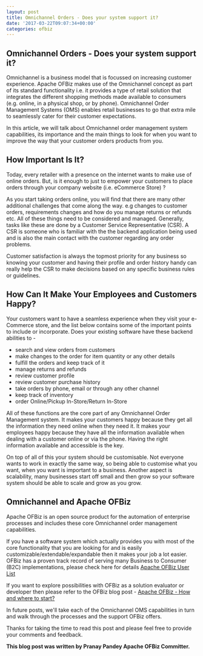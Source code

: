```yaml
---
layout: post
title: Omnichannel Orders - Does your system support it?
date: '2017-03-22T09:07:34+00:00'
categories: ofbiz
---
```

<h2>Omnichannel Orders - Does your system support it?</h2>
Omnichannel is a business model that is focussed on increasing customer experience. Apache OFBiz makes use of the Omnichannel concept as part of its standard functionality i.e. it provides a type of retail solution that integrates the different shopping methods made available to consumers (e.g. online, in a physical shop, or by phone). Omnichannel Order Management Systems (OMS) enables retail businesses to go that extra mile to seamlessly cater for their customer expectations.
<p></p>
In this article, we will talk about Omnichannel order management system capabilities, its importance and the main things to look for when you want to improve the way that your customer orders products from you.  
<p></p>

<h2>How Important Is It?</h2>
Today, every retailer with a presence on the internet wants to make use of online orders. But, is it enough to just to empower your customers to place orders through your company website (i.e. eCommerce Store) ?

As you start taking orders online, you will find that there are many other additional challenges that come along the way. e.g changes to customer orders, requirements changes and how do you manage returns or refunds etc.  All of these things need to be considered and managed. Generally, tasks like these are done by a Customer Service Representative (CSR). A CSR is someone who is familiar with the the backend application being used and is also the main contact with the customer regarding any order problems. 
<p></p>
Customer satisfaction is always the topmost priority for any business so knowing your customer and having their profile and order history handy can really help the CSR to make decisions based on any specific business rules or guidelines. <p></p>

<h2>How Can It Make Your Employees and Customers Happy?</h2>
Your customers want to have a seamless experience when they visit your e-Commerce store, and the list below contains some of the important points to include or incorporate. 
Does your existing software have these backend abilities to -<p></p>
<ul>
<li>search and view orders from customers</li>
<li>make changes to the order for item quantity or any other details</li>
<li>fulfill the orders and keep track of it </li>
<li>manage returns and refunds</li>
<li>review customer profile</li>
<li>review customer purchase history</li>
<li>take orders by phone, email or through any other channel</li>
<li>keep track of inventory </li>
<li>order Online/Pickup In-Store/Return In-Store</li>
</ul>
All of these functions are the core part of any Omnichannel Order Management system. 
It makes your customers happy because they get all the information they need online when they need it. It makes your employees happy because they have all the information available when dealing with a customer online or via the phone. Having the right information available and accessible is the key.
<p></p>
On top of all of this your system should be customisable. Not everyone wants to work in exactly the same way, so being able to customise what you want, when you want is important to a business. Another aspect is scalability, many businesses start off small and then grow so your software system should be able to scale and grow as you grow.
<p></p>

<h2>Omnichannel and Apache OFBiz</h2>
Apache OFBiz is an open source product for the automation of enterprise processes and includes these core Omnichannel order management capabilities. 

If you have a software system which actually provides you with most of the core functionality that you are looking for and is easily customizable/extendable/expandable then it makes your job a lot easier. OFBiz has a proven track record of serving many Business to Consumer (B2C) implementations, please check here for details  <a href="https://cwiki.apache.org/confluence/display/OFBIZ/Apache+OFBiz+User+List">Apache OFBiz User List</a><p></p>

If you want to explore possibilities with OFBiz as a solution evaluator or developer then please refer to the OFBiz blog post - <a href="https://blogs.apache.org/ofbiz/entry/apache-ofbiz-how-and-where">Apache OFBiz - How and where to start? </a> 
<p></p>
In future posts, we'll take each of the Omnichannel OMS capabilities in turn and walk through the processes and the support OFBiz offers.
<p></p>

Thanks for taking the time to read this post and please feel free to provide your comments and feedback.<p></p>

<strong>This blog post was written by Pranay Pandey Apache OFBiz Committer.</strong>

